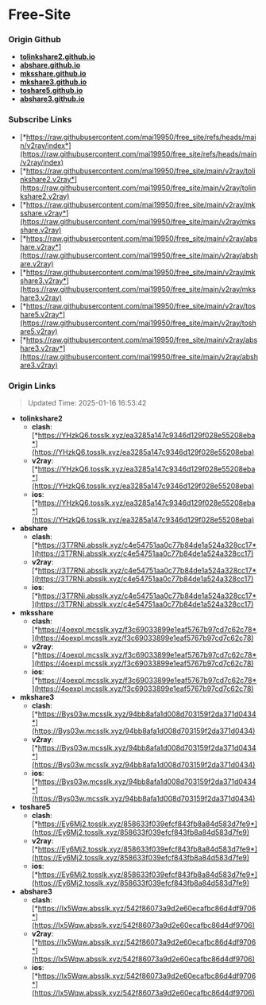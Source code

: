 # Free-Site

### Origin Github

- [**tolinkshare2.github.io**](https://github.com/tolinkshare2/tolinkshare2.github.io)
- [**abshare.github.io**](https://github.com/abshare/abshare.github.io)
- [**mksshare.github.io**](https://github.com/mksshare/mksshare.github.io)
- [**mkshare3.github.io**](https://github.com/mkshare3/mkshare3.github.io)
- [**toshare5.github.io**](https://github.com/toshare5/toshare5.github.io)
- [**abshare3.github.io**](https://github.com/abshare3/abshare3.github.io)

### Subscribe Links

- [*https://raw.githubusercontent.com/mai19950/free_site/refs/heads/main/v2ray/index*](https://raw.githubusercontent.com/mai19950/free_site/refs/heads/main/v2ray/index)
- [*https://raw.githubusercontent.com/mai19950/free_site/main/v2ray/tolinkshare2.v2ray*](https://raw.githubusercontent.com/mai19950/free_site/main/v2ray/tolinkshare2.v2ray)
- [*https://raw.githubusercontent.com/mai19950/free_site/main/v2ray/mksshare.v2ray*](https://raw.githubusercontent.com/mai19950/free_site/main/v2ray/mksshare.v2ray)
- [*https://raw.githubusercontent.com/mai19950/free_site/main/v2ray/abshare.v2ray*](https://raw.githubusercontent.com/mai19950/free_site/main/v2ray/abshare.v2ray)
- [*https://raw.githubusercontent.com/mai19950/free_site/main/v2ray/mkshare3.v2ray*](https://raw.githubusercontent.com/mai19950/free_site/main/v2ray/mkshare3.v2ray)
- [*https://raw.githubusercontent.com/mai19950/free_site/main/v2ray/toshare5.v2ray*](https://raw.githubusercontent.com/mai19950/free_site/main/v2ray/toshare5.v2ray)
- [*https://raw.githubusercontent.com/mai19950/free_site/main/v2ray/abshare3.v2ray*](https://raw.githubusercontent.com/mai19950/free_site/main/v2ray/abshare3.v2ray)

### Origin Links

> Updated Time: 2025-01-16 16:53:42

- **tolinkshare2**
  - **clash**: [*https://YHzkQ6.tosslk.xyz/ea3285a147c9346d129f028e55208eba*](https://YHzkQ6.tosslk.xyz/ea3285a147c9346d129f028e55208eba)
  - **v2ray**: [*https://YHzkQ6.tosslk.xyz/ea3285a147c9346d129f028e55208eba*](https://YHzkQ6.tosslk.xyz/ea3285a147c9346d129f028e55208eba)
  - **ios**: [*https://YHzkQ6.tosslk.xyz/ea3285a147c9346d129f028e55208eba*](https://YHzkQ6.tosslk.xyz/ea3285a147c9346d129f028e55208eba)
- **abshare**
  - **clash**: [*https://3T7RNi.absslk.xyz/c4e54751aa0c77b84de1a524a328cc17*](https://3T7RNi.absslk.xyz/c4e54751aa0c77b84de1a524a328cc17)
  - **v2ray**: [*https://3T7RNi.absslk.xyz/c4e54751aa0c77b84de1a524a328cc17*](https://3T7RNi.absslk.xyz/c4e54751aa0c77b84de1a524a328cc17)
  - **ios**: [*https://3T7RNi.absslk.xyz/c4e54751aa0c77b84de1a524a328cc17*](https://3T7RNi.absslk.xyz/c4e54751aa0c77b84de1a524a328cc17)
- **mksshare**
  - **clash**: [*https://4oexpI.mcsslk.xyz/f3c69033899e1eaf5767b97cd7c62c78*](https://4oexpI.mcsslk.xyz/f3c69033899e1eaf5767b97cd7c62c78)
  - **v2ray**: [*https://4oexpI.mcsslk.xyz/f3c69033899e1eaf5767b97cd7c62c78*](https://4oexpI.mcsslk.xyz/f3c69033899e1eaf5767b97cd7c62c78)
  - **ios**: [*https://4oexpI.mcsslk.xyz/f3c69033899e1eaf5767b97cd7c62c78*](https://4oexpI.mcsslk.xyz/f3c69033899e1eaf5767b97cd7c62c78)
- **mkshare3**
  - **clash**: [*https://Bys03w.mcsslk.xyz/94bb8afa1d008d703159f2da371d0434*](https://Bys03w.mcsslk.xyz/94bb8afa1d008d703159f2da371d0434)
  - **v2ray**: [*https://Bys03w.mcsslk.xyz/94bb8afa1d008d703159f2da371d0434*](https://Bys03w.mcsslk.xyz/94bb8afa1d008d703159f2da371d0434)
  - **ios**: [*https://Bys03w.mcsslk.xyz/94bb8afa1d008d703159f2da371d0434*](https://Bys03w.mcsslk.xyz/94bb8afa1d008d703159f2da371d0434)
- **toshare5**
  - **clash**: [*https://Ey6Mj2.tosslk.xyz/858633f039efcf843fb8a84d583d7fe9*](https://Ey6Mj2.tosslk.xyz/858633f039efcf843fb8a84d583d7fe9)
  - **v2ray**: [*https://Ey6Mj2.tosslk.xyz/858633f039efcf843fb8a84d583d7fe9*](https://Ey6Mj2.tosslk.xyz/858633f039efcf843fb8a84d583d7fe9)
  - **ios**: [*https://Ey6Mj2.tosslk.xyz/858633f039efcf843fb8a84d583d7fe9*](https://Ey6Mj2.tosslk.xyz/858633f039efcf843fb8a84d583d7fe9)
- **abshare3**
  - **clash**: [*https://Ix5Wqw.absslk.xyz/542f86073a9d2e60ecafbc86d4df9706*](https://Ix5Wqw.absslk.xyz/542f86073a9d2e60ecafbc86d4df9706)
  - **v2ray**: [*https://Ix5Wqw.absslk.xyz/542f86073a9d2e60ecafbc86d4df9706*](https://Ix5Wqw.absslk.xyz/542f86073a9d2e60ecafbc86d4df9706)
  - **ios**: [*https://Ix5Wqw.absslk.xyz/542f86073a9d2e60ecafbc86d4df9706*](https://Ix5Wqw.absslk.xyz/542f86073a9d2e60ecafbc86d4df9706)
